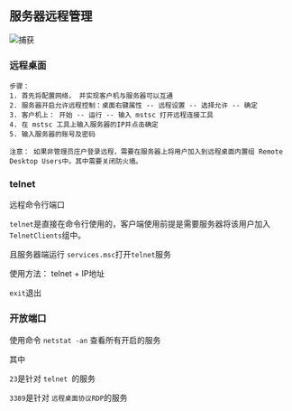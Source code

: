 ## 服务器远程管理

![捕获](C:\Users\23679\Desktop\o\网络安全\4服务器远程管理\捕获.PNG)

### 远程桌面

```
步骤：
1. 首先将配置网络， 并实现客户机与服务器可以互通
2. 服务器开启允许远程控制：桌面右键属性 -- 远程设置 -- 选择允许 -- 确定
3. 客户机上： 开始 -- 运行 -- 输入 mstsc 打开远程连接工具
4. 在 mstsc 工具上输入服务器的IP并点击确定
5. 输入服务器的账号及密码

注意： 如果非管理员庄户登录远程，需要在服务器上将用户加入到远程桌面内置组 Remote Desktop Users中。其中需要关闭防火墙。
```

### telnet

远程命令行端口

`telnet`是直接在命令行使用的，客户端使用前提是需要服务器将该用户加入`TelnetClients`组中。

且服务器端运行 `services.msc`打开`telnet`服务

使用方法： telnet + IP地址

`exit`退出

### 开放端口

使用命令 `netstat -an` 查看所有开启的服务

其中

`23`是针对 `telnet `的服务

`3389`是针对 `远程桌面协议RDP`的服务